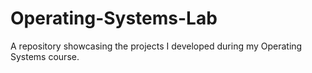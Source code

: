 # Operating-Systems-Lab
A repository showcasing the projects I developed during my Operating Systems course.
